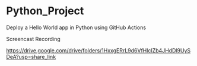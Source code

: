 # Python_Project
Deploy a Hello World app in Python using GitHub Actions

Screencast Recording

https://drive.google.com/drive/folders/1HxxgERrL9d6VfHlcIZb4JHdDl9UySDeA?usp=share_link
